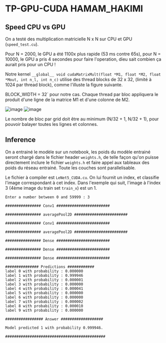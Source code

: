 # TP-GPU-CUDA HAMAM_HAKIMI
## Speed CPU vs GPU
On a testé des multiplication matricielle N x N sur CPU et GPU (`speed_test.cu`). 

Pour N = 2000, le GPU a été 1100x plus rapide (53 ms contre 65s), pour N = 10000, le GPU a pris 4 secondes pour faire l'operation, dieu sait combien ça aurait pris pour un CPU ! 

Notre kernel  ``` __global__ void cudaMatrixMult(float *M1, float *M2, float *Mout, int n_l, int n_c) ``` utilise des thread blocks de 32 x 32, (limité à 1024 par thread block), comme l'illuste la figure suivante.

BLOCK_WIDTH = 32` pour notre cas. Chaque thread par bloc appliquera le produit d'une ligne de la matrice M1 et d'une colonne de M2.

![image](https://user-images.githubusercontent.com/37119086/149612529-3426a2ab-b193-4301-8795-dbd9b32a770b.png) 
![image](https://user-images.githubusercontent.com/37119086/149612487-e75d189c-9560-4055-b79f-4d1eca162b25.png)

Le nombre de bloc par grid doit être au minimum (N/32 + 1, N/32 + 1), pour pouvoir balayer toutes les lignes et colonnes.
## Inference
On a entrainé le modèle sur un notebook, les poids du modèle entrainé seront chargé dans le fichier header `weights.h`, de telle façon qu'on puisse directement inclure le fichier `weights.h` et faire appel aux tableaux des poids du réseau entrainé.
Toute les couches sont parallelisable. 

Le fichier à compiler est `LeNet5_CUDA.cu`. On lui fournit un index, et classifie l'image correspondant à cet index. Dans l'exemple qui suit, l'image à l'index 3 (4ème image du train set `train_x`) est un 1.

```
Enter a number between 0 and 59999 : 3
                                                                
################ Conv1 ########################

################ averagePool2D ########################

################ Conv1 ########################

################ averagePool2D ########################

################ Dense ########################

################ Dense ########################

################ Dense ########################

############### Predictions ############
label 0 with probability : 0.000000
label 1 with probability : 0.999946
label 2 with probability : 0.000001
label 3 with probability : 0.000000
label 4 with probability : 0.000041
label 5 with probability : 0.000000
label 6 with probability : 0.000000
label 7 with probability : 0.000002
label 8 with probability : 0.000010
label 9 with probability : 0.000000

################# Answer ###################

Model predicted 1 with probability 0.999946.

#############################################
```
